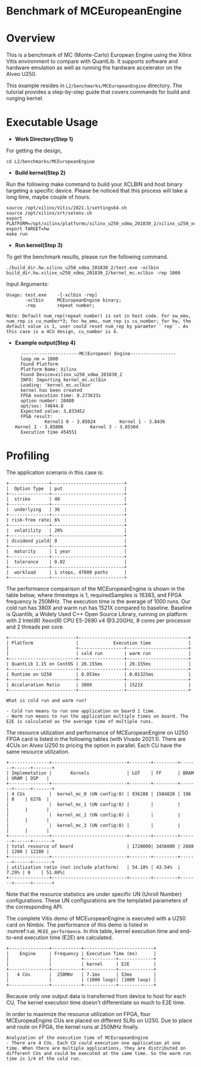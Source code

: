 # Benchmark of MCEuropeanEngine


Overview
========
This is a benchmark of MC (Monte-Carlo) European Engine using the Xilinx Vitis environment to compare with QuantLib.  It supports software and hardware emulation as well as running the hardware accelerator on the Alveo U250.

This example resides in ``L2/benchmarks/MCEuropeanEngine`` directory. The tutorial provides a step-by-step guide that covers commands for build and runging kernel.


Executable Usage
================

* **Work Directory(Step 1)**

For getting the design,

    cd L2/benchmarks/MCEuropeanEngine

* **Build kernel(Step 2)**

Run the following make command to build your XCLBIN and host binary targeting a specific device. Please be noticed that this process will take a long time, maybe couple of hours.

    source /opt/xilinx/Vitis/2021.1/settings64.sh
    source /opt/xilinx/xrt/setenv.sh
    export PLATFORM=/opt/xilinx/platforms/xilinx_u250_xdma_201830_2/xilinx_u250_xdma_201830_2.xpfm
    export TARGET=hw
    make run 

* **Run kernel(Step 3)**

To get the benchmark results, please run the following command.

    ./build_dir.hw.xilinx_u250_xdma_201830_2/test.exe -xclbin build_dir.hw.xilinx_u250_xdma_201830_2/kernel_mc.xclbin -rep 1000

Input Arguments:

    Usage: test.exe    -[-xclbin -rep]
           -xclbin     MCEuropeanEngine binary;
           -rep        repeat number; 

    Note: Default num_rep(repeat number) is set in host code. For sw_emu, num_rep is cu_number*3; for hw_emu, num_rep is cu_number; for hw, the default value is 1, user could reset num_rep by paramter ``rep``. As this case is a 4CU design, cu_number is 4.   

* **Example output(Step 4)** 

        ----------------------MC(European) Engine-----------------
        loop_nm = 1000
        Found Platform
        Platform Name: Xilinx
        Found Device=xilinx_u250_xdma_201830_2
        INFO: Importing kernel_mc.xclbin
        Loading: 'kernel_mc.xclbin'
        kernel has been created
        FPGA execution time: 0.273633s
        option number: 20480
        opt/sec: 74844.8
        Expected value: 3.833452
        FPGA result:
                 Kernel1 0 - 3.85024         Kernel 1 - 3.8436           Kernel 2 - 3.85006          Kernel 3 - 3.85304
        Execution time 454551


Profiling 
==========

The application scenario in this case is:

    +---------------+---------------------------+
    |  Option Type  | put                       |
    +---------------+---------------------------+
    |  strike       | 40                        |
    +---------------+---------------------------+
    |  underlying   | 36                        |
    +---------------+---------------------------+
    | risk-free rate| 6%                        |
    +---------------+---------------------------+
    |  volatility   | 20%                       |
    +---------------+---------------------------+
    | dividend yield| 0                         |
    +---------------+---------------------------+
    |  maturity     | 1 year                    |
    +---------------+---------------------------+
    |  tolerance    | 0.02                      |
    +---------------+---------------------------+
    |  workload     | 1 steps, 47000 paths      |
    +---------------+---------------------------+

The performance comparison of the MCEuropeanEngine is shown in the table below, where timesteps is 1, requiredSamples is 16383, and FPGA frequency is 250MHz. The execution time is the average of 1000 runs. 
Our cold run has 380X and warm run has 1521X compared to baseline.
Baseline is Quantlib, a Widely Used C++ Open Source Library, running on platform with 2 Intel(R) Xeon(R) CPU E5-2690 v4 @3.20GHz, 8 cores per processor and 2 threads per core.

    +-------------------------+-----------------------------------------+
    | Platform                |             Execution time              |
    |                         +-----------------+-----------------------+
    |                         | cold run        | warm run              |
    +-------------------------+-----------------+-----------------------+
    | QuantLib 1.15 on CentOS | 20.155ms        | 20.155ms              |
    +-------------------------+-----------------+-----------------------+
    | Runtime on U250         | 0.053ms         | 0.01325ms             |
    +-------------------------+-----------------+-----------------------+
    | Accelaration Ratio      | 380X            | 1521X                 |
    +-------------------------+-----------------+-----------------------+

    What is cold run and warm run? 

    - Cold run means to run one application on board 1 time. 
    - Warm run means to run the application multiple times on board. The E2E is calculated as the average time of multiple runs.
 
The resource utilization and performance of MCEuropeanEngine on U250 FPGA card is listed in the following tables (with Vivado 2021.1).
There are 4CUs on Alveo U250 to pricing the option in parallel. Each CU have the same resource utilization.

    +---------------+----------------------------+--------+---------+-------+------+-------+
    | Implemetation |       Kernels              | LUT    | FF      | BRAM  | URAM | DSP   |
    +---------------+----------------------------+--------+---------+-------+------+-------+
    | 4 CUs         |  kernel_mc_0 (UN config:8) | 936288 | 1504828 | 196   | 0    | 6376  |
    |               |  kernel_mc_1 (UN config:8) |        |         |       |      |       |
    |               |  kernel_mc_2 (UN config:8) |        |         |       |      |       |
    |               |  kernel_mc_3 (UN config:8) |        |         |       |      |       |
    +---------------+----------------------------+--------+---------+-------+------+-------+
    | total resource of board                    | 1728000| 3456000 | 2688  | 1280 | 12288 |
    +---------------+----------------------------+--------+---------+-------+------+-------+
    | utilization ratio (not include platform)   | 54.18% | 43.54%  | 7.29% | 0    | 51.88%|
    +---------------+----------------------------+--------+---------+-------+------+-------+

Note that the resource statistics are under specific UN (Unroll Number) configurations. These UN configurations are the templated parameters of the corresponding API.

The complete Vitis demo of MCEuropeanEngine is executed with a U250 card on Nimbix. 
The performance of this demo is listed in :numref:`tab_MCEE_performance`. In this table, kernel execution time and end-to-end execution time (E2E) are calculated. 

    +---------------+-----------+--------------------------+
    |    Engine     | Frequency | Execution Time (ms)      |
    |               |           +------------+-------------+
    |               |           | kernel     | E2E         | 
    +---------------+-----------+------------+-------------+
    |   4 CUs       |  250MHz   | 7.1ms      | 53ms        |  
    |               |           | (1000 loop)| (1000 loop) |   
    +---------------+-----------+------------+-------------+

Because only one output data is transferred from device to host for each CU, The kernel execution time doesn't differentiate so much to E2E time.


In order to maximize the resource utilization on FPGA, four MCEuropeaEngine CUs are placed on different SLRs on U250. Due to place and route on FPGA, the kernel runs at 250MHz finally. 

    Analyzation of the execution time of MCEuropeanEngine
    - There are 4 CUs. Each CU could execution one application at one time. When there are multiple applications, they are distributed on different CUs and could be executed at the same time. So the warm run time is 1/4 of the cold run.

